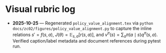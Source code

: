 # Visual rubric log

- **2025-10-25** — Regenerated `policy_value_alignment.tex` via `python docs/zc02/figures/policy_value_alignment.py` to capture the inline relations $s' = f(s, a)$, $J(\theta) = \mathbb{E}_{s, a}[r(s, a)]$, and $v^{\pi}(s) = \sum_a \pi(a \mid s) q^{\pi}(s, a)$. Verified caption/label metadata and document references during pytest run.
